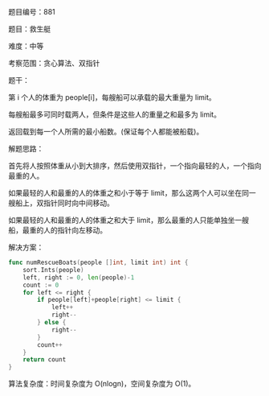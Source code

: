 题目编号：881

题目：救生艇

难度：中等

考察范围：贪心算法、双指针

题干：

第 i 个人的体重为 people[i]，每艘船可以承载的最大重量为 limit。

每艘船最多可同时载两人，但条件是这些人的重量之和最多为 limit。

返回载到每一个人所需的最小船数。(保证每个人都能被船载)。

解题思路：

首先将人按照体重从小到大排序，然后使用双指针，一个指向最轻的人，一个指向最重的人。

如果最轻的人和最重的人的体重之和小于等于 limit，那么这两个人可以坐在同一艘船上，双指针同时向中间移动。

如果最轻的人和最重的人的体重之和大于 limit，那么最重的人只能单独坐一艘船，最重的人的指针向左移动。

解决方案：

```go
func numRescueBoats(people []int, limit int) int {
    sort.Ints(people)
    left, right := 0, len(people)-1
    count := 0
    for left <= right {
        if people[left]+people[right] <= limit {
            left++
            right--
        } else {
            right--
        }
        count++
    }
    return count
}
```

算法复杂度：时间复杂度为 O(nlogn)，空间复杂度为 O(1)。